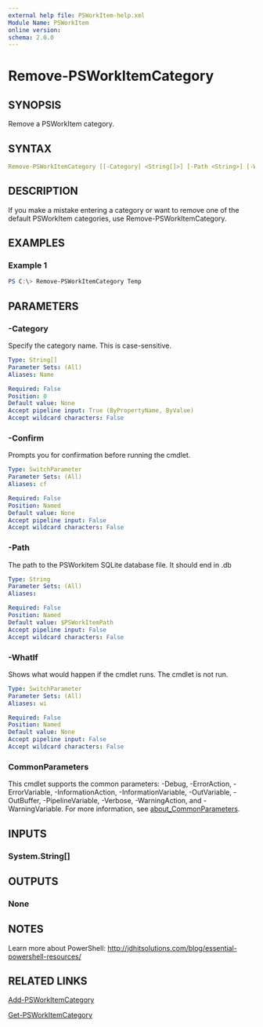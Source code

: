```yaml
---
external help file: PSWorkItem-help.xml
Module Name: PSWorkItem
online version:
schema: 2.0.0
---
```


# Remove-PSWorkItemCategory

## SYNOPSIS

Remove a PSWorkItem category.

## SYNTAX

```yaml
Remove-PSWorkItemCategory [[-Category] <String[]>] [-Path <String>] [-WhatIf] [-Confirm] [<CommonParameters>]
```

## DESCRIPTION

If you make a mistake entering a category or want to remove one of the default PSWorkItem categories, use Remove-PSWorkItemCategory.

## EXAMPLES

### Example 1

```powershell
PS C:\> Remove-PSWorkItemCategory Temp
```

## PARAMETERS

### -Category

Specify the category name. This is case-sensitive.

```yaml
Type: String[]
Parameter Sets: (All)
Aliases: Name

Required: False
Position: 0
Default value: None
Accept pipeline input: True (ByPropertyName, ByValue)
Accept wildcard characters: False
```

### -Confirm

Prompts you for confirmation before running the cmdlet.

```yaml
Type: SwitchParameter
Parameter Sets: (All)
Aliases: cf

Required: False
Position: Named
Default value: None
Accept pipeline input: False
Accept wildcard characters: False
```

### -Path

The path to the PSWorkitem SQLite database file.
It should end in .db

```yaml
Type: String
Parameter Sets: (All)
Aliases:

Required: False
Position: Named
Default value: $PSWorkItemPath
Accept pipeline input: False
Accept wildcard characters: False
```

### -WhatIf

Shows what would happen if the cmdlet runs.
The cmdlet is not run.

```yaml
Type: SwitchParameter
Parameter Sets: (All)
Aliases: wi

Required: False
Position: Named
Default value: None
Accept pipeline input: False
Accept wildcard characters: False
```

### CommonParameters

This cmdlet supports the common parameters: -Debug, -ErrorAction, -ErrorVariable, -InformationAction, -InformationVariable, -OutVariable, -OutBuffer, -PipelineVariable, -Verbose, -WarningAction, and -WarningVariable. For more information, see [about_CommonParameters](http://go.microsoft.com/fwlink/?LinkID=113216).

## INPUTS

### System.String[]

## OUTPUTS

### None

## NOTES

Learn more about PowerShell: http://jdhitsolutions.com/blog/essential-powershell-resources/

## RELATED LINKS

[Add-PSWorkItemCategory](Add-PSWorkItemCategory.md)

[Get-PSWorkItemCategory](Get-PSWorkItemCategory.md)